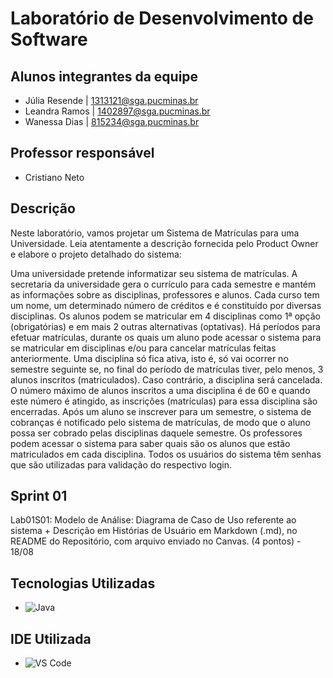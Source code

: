 # Laboratório de Desenvolvimento de Software

## Alunos integrantes da equipe
* Júlia Resende | 1313121@sga.pucminas.br
* Leandra Ramos | 1402897@sga.pucminas.br
* Wanessa Dias  | 815234@sga.pucminas.br

## Professor responsável
* Cristiano Neto

## Descrição 
Neste laboratório, vamos projetar um Sistema de Matrículas para uma Universidade. Leia atentamente a descrição fornecida pelo Product Owner e elabore o projeto detalhado do sistema:

Uma universidade pretende informatizar seu sistema de matrículas. A secretaria da universidade gera o currículo para cada semestre e mantém as informações sobre as disciplinas, professores e alunos.
Cada curso tem um nome, um determinado número de créditos e é constituído por diversas disciplinas.
Os alunos podem se matricular em 4 disciplinas como 1ª opção (obrigatórias) e em mais 2 outras alternativas (optativas).
Há períodos para efetuar matrículas, durante os quais um aluno pode acessar o sistema para se matricular em disciplinas e/ou para cancelar matrículas feitas anteriormente.
Uma disciplina só fica ativa, isto é, só vai ocorrer no semestre seguinte se, no final do período de matrículas tiver, pelo menos, 3 alunos inscritos (matriculados). Caso contrário, a disciplina será cancelada. O número máximo de alunos inscritos a uma disciplina é de 60 e quando este número é atingido, as inscrições (matrículas) para essa disciplina são encerradas.
Após um aluno se inscrever para um semestre, o sistema de cobranças é notificado pelo sistema de matrículas, de modo que o aluno possa ser cobrado pelas disciplinas daquele semestre.
Os professores podem acessar o sistema para saber quais são os alunos que estão matriculados em cada disciplina.
Todos os usuários do sistema têm senhas que são utilizadas para validação do respectivo login.

## Sprint 01
Lab01S01: Modelo de Análise: Diagrama de Caso de Uso referente ao sistema + Descrição em Histórias de Usuário em Markdown (.md), no README do Repositório, com arquivo enviado no Canvas. (4 pontos) - 18/08




## Tecnologias Utilizadas

- ![Java](https://img.shields.io/badge/-Java-007396?style=flat&logo=java&logoColor=white)


## IDE Utilizada

- ![VS Code](https://img.shields.io/badge/-VS%20Code-007ACC?style=flat&logo=visual-studio-code&logoColor=white)

